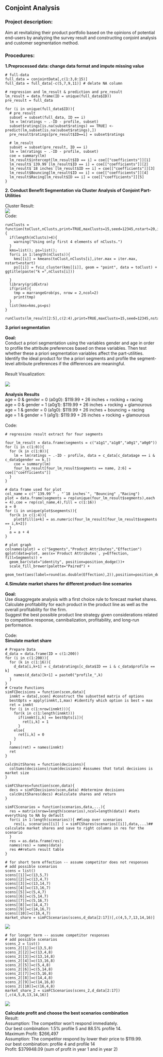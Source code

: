 ## Conjoint Analysis 

### Project description:
Aim at revitalizing their product portfolio based on the opinions of potential end-users by analyzing the survey result and constructing conjoint analysis and customer segmentation method.

### Procedures:
**1.Preprocessed data: change data format and impute missing value**

```
# full-data
full_data = conjointData[,c(1:3,8:15)]
full_data = full_data[-c(5,7,9,11)] # delate NA column

# regression and lm_result & prediction and pre_result
lm_result = data.frame(ID = unique(full_data$ID))
pre_result = full_data

for (i in unique(full_data$ID)){
  # pre_result
  subset = subset(full_data, ID == i)
  lm = lm(ratings ~ .-ID - profile, subset) 
  subset$ratings[is.na(subset$ratings) == TRUE] <- predict(lm,subset[is.na(subset$ratings),])
  pre_result$ratings[pre_result$ID==i] = subset$ratings
  
  # lm_result
  subset = subset(pre_result, ID == i)
  lm = lm(ratings ~ .-ID - profile, subset)
  coe = summary(lm)
  lm_result$intercept[lm_result$ID == i] = coe[["coefficients"]][1]
  lm_result$`139.99`[lm_result$ID == i] = coe[["coefficients"]][2]
  lm_result$`18 inches`[lm_result$ID == i] = coe[["coefficients"]][3]
  lm_result$Bouncing[lm_result$ID == i] = coe[["coefficients"]][4]
  lm_result$Racing[lm_result$ID == i] = coe[["coefficients"]][5]
}

```

**2. Conduct Benefit Segmentation via Cluster Analysis of Conjoint Part-Utilities**
<br><br>
Cluster Result:
<br>
<img src="images/project_2_1.png?raw=true"/>
<br>
Code:

```
runClusts = function(toClust,nClusts,print=TRUE,maxClusts=15,seed=12345,nstart=20,iter.max=100){
  if(length(nClusts)>4){
    warning("Using only first 4 elements of nClusts.")
  }
  kms=list(); ps=list();
  for(i in 1:length(nClusts)){
    kms[[i]] = kmeans(toClust,nClusts[i],iter.max = iter.max, nstart=nstart)
    ps[[i]] = fviz_cluster(kms[[i]], geom = "point", data = toClust) + ggtitle(paste("k =",nClusts[i]))
    
  }
  library(gridExtra)
  if(print){
    tmp = marrangeGrob(ps, nrow = 2,ncol=2)
    print(tmp)
  }
  list(kms=kms,ps=ps)
}

runClusts(lm_result[2:5],c(2:4),print=TRUE,maxClusts=15,seed=12345,nstart=20,iter.max=100)
```


**3.priori segmentation**
<br><br>
**Goal:**
<br>
Conduct a priori segmentation using the variables gender and age in order to profile the attribute preferences based on these variables. Then test whether these a priori segmentation variables affect the part-utilities. 
<br>
Identify the ideal product for the a priori segments and profile the segment-level attribute preferences if the differences are meaningful.
<br><br>
Result Visualization:
<br><br>
<img src="images/project_2_2.png?raw=true"/>
<br><br>
**Analysis Results**
<br>
age = 0 & gender = 0 (a0g0): $119.99 + 26 inches + rocking + racing
<br>
age = 0 & gender = 1 (a0g1): $119.99 + 26 inches + rocking + glamourous
<br>
age = 1 & gender = 0 (a1g0): $119.99 + 26 inches + bouncing + racing
<br>
age = 1 & gender = 1 (a1g1): $119.99 + 26 inches + rocking + glamourous
<br><br>
Code:

```
# regressino result extract for four segments

four_lm_result = data.frame(segments = c("a1g1","a1g0","a0g1","a0g0"))
for (i in c(1:0)){
  for (k in c(1:0)){
    lm = lm(ratings ~ .-ID - profile, data = c_data[c_data$age == i & c_data$gender == k,])
    coe = summary(lm) 
    four_lm_result[four_lm_result$segments == name, 2:6] = coe[["coefficients"]]
  }
}

# data frame used for plot 
col_name = c("`139.99`" , "`18 inches`", "Bouncing" ,"Racing") 
plot = data.frame(segments = rep(unique(four_lm_result$segments),each = 4),coe = rep(col_name,4),fill = c(1:16))
a = 0
for (i in unique(plot$segments)){
  for(k in c(1:4)){
    plot$fill[a+k] = as.numeric(four_lm_result[four_lm_result$segments == i,k+2])
  }
  a = a + 4
}

# plot graph
colnames(plot) = c("Segments","Product Attributes","Effection")
gplot(data=plot, aes(x=`Product Attributes`, y=Effection, fill=Segments)) +
  geom_bar(stat="identity", position=position_dodge())+
  scale_fill_brewer(palette="Paired") +
  geom_text(aes(label=round(as.double(Effection),2)),position=position_dodge(0.9),vjust=-0.5)

```

**4.Simulate market shares for different product-line scenarios**
<br><br>
**Goal:**
<br>
Use disaggregate analysis with a first choice rule to forecast market shares. Calculate profitability for each product in the product line as well as the overall profitability for the firm.
<br>
Suggest the best possible product line strategy given considerations related to competitive response, cannibalization, profitability, and long-run performance. 
<br><br>
Code:
<br>
**Simulate market share**
```
# Prepare Data
d_data = data.frame(ID = c(1:200))
for (i in c(1:200)){
  for (k in c(1:16)){
    d_data[i,k+1] = c_data$ratings[c_data$ID == i & c_data$profile == k]
    names(d_data)[k+1] = paste0("profile_",k)
  }
}
# Create Functions
simFCDecisions = function(scen,data){
  inmkt = data[,scen] #construct the subsetted matrix of options
  bestOpts = apply(inmkt,1,max) #identify which option is best = max
  ret = inmkt
  for (i in c(1:nrow(inmkt))){
    for(k in c(1:length(inmkt)))
      if(inmkt[i,k] == bestOpts[i]){
        ret[i,k] = 1
      }
    else{
      ret[i,k] = 0
    }
  }
  names(ret) = names(inmkt)
  ret
}

calcUnitShares = function(decisions){
  colSums(decisions)/sum(decisions) #assumes that total decisions is market size
}

simFCShares=function(scen,data){
  decs = simFCDecisions(scen,data) #determine decisions
  calcUnitShares(decs) #calculate shares and return
}

simFCScenarios = function(scenarios,data,...){
  res = matrix(nrow=length(scenarios),ncol=length(data)) #sets everything to NA by default
  for(i in 1:length(scenarios)){ ##loop over scenarios
    res[i, scenarios[[i]] ] = simFCShares(scenarios[[i]],data,...)##  calculate market shares and save to right columns in res for the scenario
  }
  res = as.data.frame(res); 
  names(res) = names(data)
  res ##return result table
}

# for short term effection -- assume competitor does not responses
# add possible scenarios
scens = list()
scens[[1]]=c(13,5,7)
scens[[2]]=c(13,4,7)
scens[[3]]=c(13,14,7)
scens[[4]]=c(13,16,7)
scens[[5]]=c(5,4,7)
scens[[6]]=c(5,14,7)
scens[[7]]=c(5,16,7)
scens[[8]]=c(14,4,7)
scens[[9]]=c(14,16,7)
scens[[10]]=c(16,4,7)
market_share = simFCScenarios(scens,d_data[2:17])[,c(4,5,7,13,14,16)]
```
<img src="images/project_2_marketshare1.png?raw=true"/>

```
# for longer term -- assume competitor responses
# add possible scenarios
scens_2 = list()
scens_2[[1]]=c(13,5,8)
scens_2[[2]]=c(13,4,8)
scens_2[[3]]=c(13,14,8)
scens_2[[4]]=c(13,16,8)
scens_2[[5]]=c(5,4,8)
scens_2[[6]]=c(5,14,8)
scens_2[[7]]=c(5,16,8)
scens_2[[8]]=c(14,4,8)
scens_2[[9]]=c(14,16,8)
scens_2[[10]]=c(16,4,8)
market_share_2 = simFCScenarios(scens_2,d_data[2:17])[,c(4,5,8,13,14,16)]

```
<img src="images/project_2_marketshare2.png?raw=true"/>

**Calculate profit and choose the best scenarios combination**
<br>
Result:
<br>
Assumption: The competitor won’t respond immediately.
<br>
Our best combination: 1.5% profile 5 and 88.5% profile 14.
<br>
Maximum Profit: $266,497
<br>
Assumption: The competitor respond by lower their price to $119.99.
<br>
our best combination: profile 4 and profile 14
<br>
Profit: $379948.09 (sum of profit in year 1 and in year 2)


